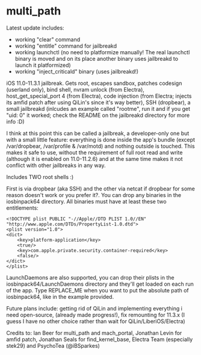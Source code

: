 # multi_path

Latest update includes:
- working "clear" command
- working "entitle" command for jailbreakd
- working launchctl (no need to platformize manually! The real launchctl binary is moved and on its place another binary uses jailbreakd to launch it platformized)
- working "inject_criticald" binary (uses jailbreakd!)

iOS 11.0-11.3.1 jailbreak. Gets root, escapes sandbox, patches codesign (userland only), bind shell, nvram unlock (from Electra), host_get_special_port 4 (from Electra), code injection (from Electra; injects its amfid patch after using QiLin's since it's way better), SSH (dropbear), a small jailbreakd (inlcudes an example called "rootme", run it and if you get "uid: 0" it worked; check the README on the jailbreakd directory for more info :D)

I think at this point this can be called a jailbreak, a developer-only one but with a small little feature: everything is done inside the app's bundle (except /var/dropbear, /var/profile & /var/motd) and nothing outside is touched. This makes it safe to use, without the requirement of full root read and write (although it is enabled on 11.0-11.2.6) and at the same time makes it not conflict with other jailbreaks in any way.

Includes TWO root shells :)

First is via dropbear (aka SSH) and the other via netcat if dropbear for some reason doesn't work or you prefer it?. You can drop any binaries in the iosbinpack64 directory. All binaries must have at least these two entitlements:

    <!DOCTYPE plist PUBLIC "-//Apple//DTD PLIST 1.0//EN" "http://www.apple.com/DTDs/PropertyList-1.0.dtd">
    <plist version="1.0">
    <dict>
        <key>platform-application</key>
        <true/>
        <key>com.apple.private.security.container-required</key>
        <false/>
    </dict>
    </plist>

LaunchDaemons are also supported, you can drop their plists in the iosbinpack64/LaunchDaemons directory and they'll get loaded on each run of the app. Type REPLACE_ME when you want to put the absolute path of iosbinpack64, like in the example provided.

Future plans include: getting rid of QiLin and implementing everything i need open-source, (already made progress!), fix remounting for 11.3.x (I guess I have no other choice rather than wait for QiLin/LiberiOS/Electra)

Credits to: Ian Beer for multi_path and mach_portal, Jonathan Levin for amfid patch, Jonathan Seals for find_kernel_base, Electra Team (especially stek29) and PsychoTea (@iBSparkes)
